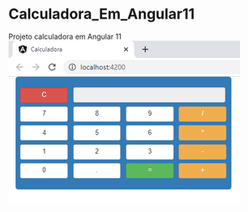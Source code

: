 # Calculadora_Em_Angular11
Projeto calculadora em Angular 11
![](https://github.com/enivaldoqueiroz/Calculadora_Em_Angular11/blob/main/imagens/img001.png)
